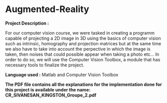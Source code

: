 # Augmented-Reality

**Project Description :**  

For our computer vision course, we were tasked in creating a programm capable of projecting a 2D image in 3D using the basics of computer vision such as intrinsic, homography and projection matrices but at the same time we also have to take into account the perpective in which the image is taken, then noises that could possible appear when taking a photo etc... In order to do so, we will use the Computer Vision Toolbox, a module that has necessary tools to finalize the project.  

**Language used :** Matlab and Computer Vision Toolbox  

**The PDF file contains all the explanations for the implementation done for this project is available under the name: CR_SIVANESAN_KINGSTON_Groupe_2.pdf**
